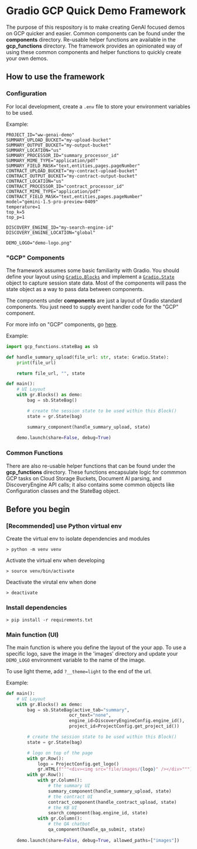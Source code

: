 # Gradio GCP Quick Demo Framework
The purpose of this respository is to make creating GenAI focused demos on GCP quicker and easier. 
Common components can be found under the **components** directory. 
Re-usable helper functions are available in the **gcp_functions** directory.
The framework provides an opinionated way of using these common components and helper functions to quickly create your own demos.

## How to use the framework
### Configuration
For local development, create a `.env` file to store your environment variables to be used.

Example:
```
PROJECT_ID="ww-genai-demo"
SUMMARY_UPLOAD_BUCKET="my-upload-bucket"
SUMMARY_OUTPUT_BUCKET="my-output-bucket"
SUMMARY_LOCATION="us"
SUMMARY_PROCESSOR_ID="summary_processor_id"
SUMMARY_MIME_TYPE="application/pdf"
SUMMARY_FIELD_MASK="text,entities,pages.pageNumber"
CONTRACT_UPLOAD_BUCKET="my-contract-upload-bucket"
CONTRACT_OUTPUT_BUCKET="my-contract-output-bucket"
CONTRACT_LOCATION="us"
CONTRACT_PROCESSOR_ID="contract_processor_id"
CONTRACT_MIME_TYPE="application/pdf"
CONTRACT_FIELD_MASK="text,entities,pages.pageNumber"
model="gemini-1.5-pro-preview-0409"
temperature=1
top_k=5
top_p=1

DISCOVERY_ENGINE_ID="my-search-engine-id"
DISCOVERY_ENGINE_LOCATION="global"

DEMO_LOGO="demo-logo.png"
```

### "GCP" Components
The framework assumes some basic familiarity with Gradio. You should define your layout using [`Gradio.Blocks`](https://www.gradio.app/docs/gradio/blocks) and implement a [`Gradio.State`](https://www.gradio.app/guides/state-in-blocks) object to capture session state data. Most of the components will pass the state object as a way to pass data between components.

The components under **components** are just a layout of Gradio standard components. You just need to supply event handler code for the "GCP" component.

For more info on "GCP" components, go [here](./components/README.md).

Example:
```python
import gcp_functions.stateBag as sb

def handle_summary_upload(file_url: str, state: Gradio.State):
    print(file_url)

    return file_url, "", state

def main():
    # UI Layout
    with gr.Blocks() as demo:
        bag = sb.StateBag()

        # create the session state to be used within this Block()
        state = gr.State(bag)

        summary_component(handle_summary_upload, state)
        
    demo.launch(share=False, debug=True)
```
### Common Functions
There are also re-usable helper functions that can be found under the **gcp_functions** directory. These functions encapsulate logic for commmon GCP tasks on Cloud Storage Buckets, Document AI parsing, and DiscoveryEngine API calls; it also contains some common objects like Configuration classes and the StateBag object.

## Before you begin
### [Recommended] use Python virtual env
Create the virtual env to isolate dependencies and modules
```
> python -m venv venv
```

Activate the virtual env when developing
```
> source venv/bin/activate
```

Deactivate the virutal env when done
```
> deactivate
```

### Install dependencies
```
> pip install -r requirements.txt
```

### Main function (UI)
The main function is where you define the layout of the your app. To use a specific logo, save the image in the 'images' directory and update your `DEMO_LOGO` environment variable to the name of the image.

To use light theme, add `?__theme=light` to the end of the url.

Example:
```python
def main():
    # UI Layout
    with gr.Blocks() as demo:
        bag = sb.StateBag(active_tab="summary", 
                        ocr_text="none", 
                        engine_id=DiscoveryEngineConfig.engine_id(), 
                        project_id=ProjectConfig.get_project_id())

        # create the session state to be used within this Block()
        state = gr.State(bag)

        # logo on top of the page
        with gr.Row():
            logo = ProjectConfig.get_logo()
            gr.HTML(f"""<div><img src="file/images/{logo}" /></div>""")
        with gr.Row():
            with gr.Column():
                # the summary UI
                summary_component(handle_summary_upload, state)
                # the contract UI
                contract_component(handle_contract_upload, state)
                # the KB UI
                search_component(bag.engine_id, state)
            with gr.Column():
                # the QA chatbot
                qa_component(handle_qa_submit, state)
        
    demo.launch(share=False, debug=True, allowed_paths=["images"])
```
